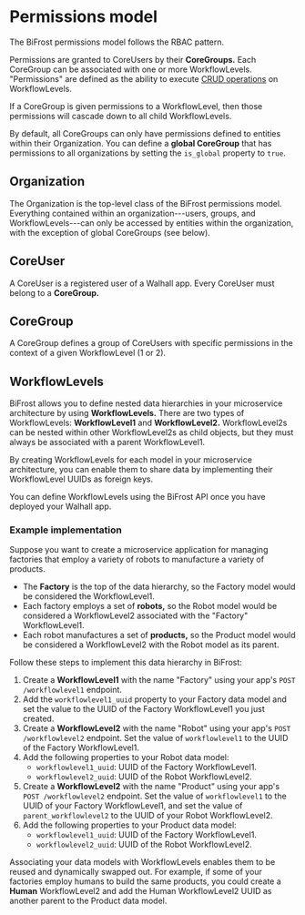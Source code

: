 # Permissions model

The BiFrost permissions model follows the RBAC pattern.

Permissions are granted to CoreUsers by their **CoreGroups.** Each CoreGroup can be associated with one or more WorkflowLevels. "Permissions" are defined as the ability to execute [CRUD operations](https://en.wikipedia.org/wiki/Create,_read,_update_and_delete) on WorkflowLevels.

If a CoreGroup is given permissions to a WorkflowLevel, then those permissions will cascade down to all child WorkflowLevels.

By default, all CoreGroups can only have permissions defined to entities within their Organization. You can define a **global CoreGroup** that has permissions to all organizations by setting the `is_global` property to `true`.

## Organization

The Organization is the top-level class of the BiFrost permissions model. Everything contained within an organization---users, groups, and WorkflowLevels---can only be accessed by entities within the organization, with the exception of global CoreGroups (see below).

## CoreUser

A CoreUser is a registered user of a Walhall app. Every CoreUser must belong to a **CoreGroup.**

## CoreGroup

A CoreGroup defines a group of CoreUsers with specific permissions in the context of a given WorkflowLevel (1 or 2).

## WorkflowLevels

BiFrost allows you to define nested data hierarchies in your microservice architecture by using **WorkflowLevels.** There are two types of WorkflowLevels: **WorkflowLevel1** and **WorkflowLevel2.** WorkflowLevel2s can be nested within other WorkflowLevel2s as child objects, but they must always be associated with a parent WorkflowLevel1.

By creating WorkflowLevels for each model in your microservice architecture, you can enable them to share data by implementing their WorkflowLevel UUIDs as foreign keys. 

You can define WorkflowLevels using the BiFrost API once you have deployed your Walhall app.

### Example implementation

Suppose you want to create a microservice application for managing factories that employ a variety of robots to manufacture a variety of products.

-  The **Factory** is the top of the data hierarchy, so the Factory model would be considered the WorkflowLevel1. 
-  Each factory employs a set of **robots,** so the Robot model would be considered a WorkflowLevel2 associated with the "Factory" WorkflowLevel1. 
-  Each robot manufactures a set of **products,** so the Product model would be considered a WorkflowLevel2 with the Robot model as its parent.

Follow these steps to implement this data hierarchy in BiFrost:

1.  Create a **WorkflowLevel1** with the name "Factory" using your app's `POST /workflowlevel1` endpoint.
2.  Add the `workflowlevel1_uuid` property to your Factory data model and set the value to the UUID of the Factory WorkflowLevel1 you just created.
3.  Create a **WorkflowLevel2** with the name "Robot" using your app's `POST /workflowlevel2` endpoint. Set the value of `workflowlevel1` to the UUID of the Factory WorkflowLevel1.
4.  Add the following properties to your Robot data model:
    -  `workflowlevel1_uuid`: UUID of the Factory WorkflowLevel1.
    -  `workflowlevel2_uuid`: UUID of the Robot WorkflowLevel2.
5.  Create a **WorkflowLevel2** with the name "Product" using your app's `POST /workflowlevel2` endpoint. Set the value of `workflowlevel1` to the UUID of your Factory WorkflowLevel1, and set the value of `parent_workflowlevel2` to the UUID of your Robot WorkflowLevel2.
6.  Add the following properties to your Product data model:
    -  `workflowlevel1_uuid`: UUID of the Factory WorkflowLevel1.
    -  `workflowlevel2_uuid`: UUID of the Robot WorkflowLevel2.

Associating your data models with WorkflowLevels enables them to be reused and dynamically swapped out. For example, if some of your factories employ humans to build the same products, you could create a **Human** WorkflowLevel2 and add the Human WorkflowLevel2 UUID as another parent to the Product data model.
 
